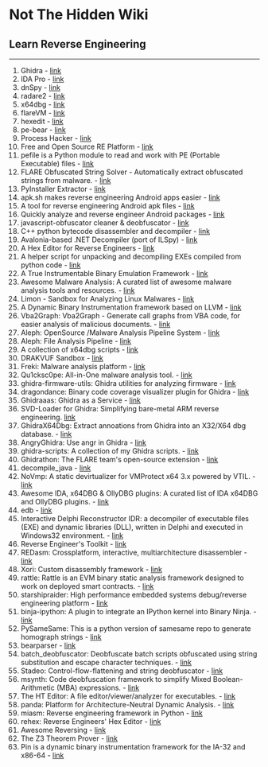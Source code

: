 # Not The Hidden Wiki

## Learn Reverse Engineering
-----

1. Ghidra - [link](https://ghidra-sre.org/)
2. IDA Pro - [link](https://hex-rays.com/ida-pro/)
3. dnSpy - [link](https://github.com/dnSpy/dnSpy)
4. radare2 - [link](https://github.com/radareorg/radare2)
5. x64dbg - [link](https://github.com/x64dbg/x64dbg)
6. flareVM - [link](https://github.com/mandiant/flare-vm)
7. hexedit - [link](https://github.com/pixel/hexedit)
8. pe-bear - [link](https://github.com/hasherezade/pe-bear)
9. Process Hacker - [link](https://processhacker.sourceforge.io/downloads.php)
10. Free and Open Source RE Platform - [link](https://cutter.re/)
11. pefile is a Python module to read and work with PE (Portable Executable) files  - [link](https://github.com/erocarrera/pefile)
12. FLARE Obfuscated String Solver - Automatically extract obfuscated strings from malware. - [link](https://github.com/mandiant/flare-floss)
13. PyInstaller Extractor - [link](https://github.com/extremecoders-re/pyinstxtractor)
14. apk.sh makes reverse engineering Android apps easier - [link](https://github.com/ax/apk.sh)
15. A tool for reverse engineering Android apk files - [link](https://github.com/iBotPeaches/Apktool)
16. Quickly analyze and reverse engineer Android packages - [link](https://github.com/1N3/ReverseAPK)
17. javascript-obfuscator cleaner & deobfuscator - [link](https://github.com/relative/synchrony)
18. C++ python bytecode disassembler and decompiler - [link](https://github.com/zrax/pycdc)
19. Avalonia-based .NET Decompiler (port of ILSpy) - [link](https://github.com/icsharpcode/AvaloniaILSpy)
20. A Hex Editor for Reverse Engineers - [link](https://github.com/WerWolv/ImHex)
21. A helper script for unpacking and decompiling EXEs compiled from python code - [link](https://github.com/WithSecureLabs/python-exe-unpacker)
22. A True Instrumentable Binary Emulation Framework - [link](https://github.com/qilingframework/qiling)
23. Awesome Malware Analysis: A curated list of awesome malware analysis tools and resources. - [link](https://github.com/rshipp/awesome-malware-analysis)
24. Limon - Sandbox for Analyzing Linux Malwares - [link](https://github.com/monnappa22/Limon)
25. A Dynamic Binary Instrumentation framework based on LLVM - [link](https://github.com/quarkslab/QBDI)
26. Vba2Graph: Vba2Graph - Generate call graphs from VBA code, for easier analysis of malicious documents. - [link](https://github.com/MalwareCantFly/Vba2Graph)
27. Aleph: OpenSource /Malware Analysis Pipeline System - [link](https://github.com/merces/aleph)
28. Aleph: File Analysis Pipeline - [link](https://github.com/alephre/aleph)
29. A collection of x64dbg scripts - [link](https://github.com/x64dbg/Scripts)
30. DRAKVUF Sandbox - [link](https://github.com/CERT-Polska/drakvuf-sandbox)
31. Freki: Malware analysis platform - [link](https://github.com/crhenr/freki)
32. Qu1cksc0pe: All-in-One malware analysis tool. - [link](https://github.com/CYB3RMX/Qu1cksc0pe)
33. ghidra-firmware-utils: Ghidra utilities for analyzing firmware - [link](https://github.com/al3xtjames/ghidra-firmware-utils)
34. dragondance: Binary code coverage visualizer plugin for Ghidra - [link](https://github.com/0ffffffffh/dragondance)
35. Ghidraaas: Ghidra as a Service - [link](https://github.com/Cisco-Talos/GhIDA)
36. SVD-Loader for Ghidra: Simplifying bare-metal ARM reverse engineering. [link](https://github.com/leveldown-security/SVD-Loader-Ghidra)
37. GhidraX64Dbg: Extract annoations from Ghidra into an X32/X64 dbg database. - [link](https://github.com/revolver-ocelot-saa/GhidraX64Dbg)
38. AngryGhidra: Use angr in Ghidra - [link](https://github.com/Nalen98/AngryGhidra)
39. ghidra-scripts: A collection of my Ghidra scripts. - [link](https://github.com/federicodotta/ghidra-scripts/)
40. Ghidrathon: The FLARE team's open-source extension - [link](https://github.com/mandiant/Ghidrathon)
41. decompile_java - [link](https://gist.github.com/larshaendler/b0679f6e36e487d00647e2f2a2989c0c)
42. NoVmp: A static devirtualizer for VMProtect x64 3.x powered by VTIL. - [link](https://github.com/can1357/NoVmp)
43. Awesome IDA, x64DBG & OllyDBG plugins: A curated list of IDA x64DBG and OllyDBG plugins. - [link](https://github.com/fr0gger/awesome-ida-x64-olly-plugin)
44. edb - [link](https://github.com/eteran/edb-debugger)
45. Interactive Delphi Reconstructor IDR: a decompiler of executable files (EXE) and dynamic libraries (DLL), written in Delphi and executed in Windows32 environment. - [link](https://github.com/crypto2011/IDR)
46. Reverse Engineer's Toolkit - [link](https://github.com/mentebinaria/retoolkit)
47. REDasm: Crossplatform, interactive, multiarchitecture disassembler - [link](https://github.com/REDasmOrg/REDasm)
48. Xori: Custom disassembly framework - [link](https://github.com/endgameinc/xori)
49. rattle: Rattle is an EVM binary static analysis framework designed to work on deployed smart contracts. - [link](https://github.com/trailofbits/rattle)
50. starshipraider: High performance embedded systems debug/reverse engineering platform - [link](https://github.com/azonenberg/starshipraider)
51. binja-ipython: A plugin to integrate an IPython kernel into Binary Ninja. - [link](https://github.com/ernw/binja-ipython)
52. PySameSame: This is a python version of samesame repo to generate homograph strings - [link](https://github.com/DissectMalware/PySameSame)
53. bearparser - [link](https://github.com/hasherezade/bearparser)
54. batch_deobfuscator: Deobfuscate batch scripts obfuscated using string substitution and escape character techniques. - [link](https://github.com/DissectMalware/batch_deobfuscator)
55. Stadeo: Control-flow-flattening and string deobfuscator - [link](https://github.com/eset/stadeo)
56. msynth: Code deobfuscation framework to simplify Mixed Boolean-Arithmetic (MBA) expressions. - [link](https://github.com/mrphrazer/msynth)
57. The HT Editor: A file editor/viewer/analyzer for executables. - [link](https://github.com/sebastianbiallas/ht)
58. panda: Platform for Architecture-Neutral Dynamic Analysis. - [link](https://github.com/panda-re/panda)
59. miasm: Reverse engineering framework in Python - [link](https://github.com/cea-sec/miasm)
60. rehex: Reverse Engineers' Hex Editor - [link](https://github.com/solemnwarning/rehex)
61. Awesome Reversing - [link](https://github.com/tylerha97/awesome-reversing)
62. The Z3 Theorem Prover - [link](https://github.com/Z3Prover/z3)
63. Pin is a dynamic binary instrumentation framework for the IA-32 and x86-64 - [link](https://www.aldeid.com/wiki/Pin)
